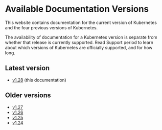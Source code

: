 # Available Documentation Versions

This website contains documentation for the current version of Kubernetes and the four previous versions of Kubernetes.

The availability of documentation for a Kubernetes version is separate from whether that release is currently supported. Read Support period to learn about which versions of Kubernetes are officially supported, and for how long.

## Latest version

- [v1.28](/golang/k8s/home/overview#home) (this documentation)

## Older versions

- [v1.27](https://v1-27.docs.kubernetes.io/docs/home/supported-doc-versions/)
- [v1.26](https://v1-26.docs.kubernetes.io/docs/home/supported-doc-versions/)
- [v1.25](https://v1-25.docs.kubernetes.io/docs/home/supported-doc-versions/)
- [v1.24](https://v1-24.docs.kubernetes.io/docs/home/supported-doc-versions/)